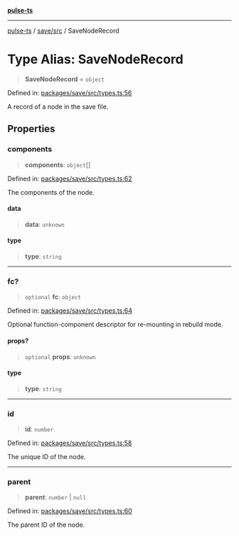 [**pulse-ts**](../../../README.md)

***

[pulse-ts](../../../README.md) / [save/src](../README.md) / SaveNodeRecord

# Type Alias: SaveNodeRecord

> **SaveNodeRecord** = `object`

Defined in: [packages/save/src/types.ts:56](https://github.com/jlehett/pulse-ts/blob/d786433c7cb88fe7c30a7029f46dff58815931cc/packages/save/src/types.ts#L56)

A record of a node in the save file.

## Properties

### components

> **components**: `object`[]

Defined in: [packages/save/src/types.ts:62](https://github.com/jlehett/pulse-ts/blob/d786433c7cb88fe7c30a7029f46dff58815931cc/packages/save/src/types.ts#L62)

The components of the node.

#### data

> **data**: `unknown`

#### type

> **type**: `string`

***

### fc?

> `optional` **fc**: `object`

Defined in: [packages/save/src/types.ts:64](https://github.com/jlehett/pulse-ts/blob/d786433c7cb88fe7c30a7029f46dff58815931cc/packages/save/src/types.ts#L64)

Optional function-component descriptor for re-mounting in rebuild mode.

#### props?

> `optional` **props**: `unknown`

#### type

> **type**: `string`

***

### id

> **id**: `number`

Defined in: [packages/save/src/types.ts:58](https://github.com/jlehett/pulse-ts/blob/d786433c7cb88fe7c30a7029f46dff58815931cc/packages/save/src/types.ts#L58)

The unique ID of the node.

***

### parent

> **parent**: `number` \| `null`

Defined in: [packages/save/src/types.ts:60](https://github.com/jlehett/pulse-ts/blob/d786433c7cb88fe7c30a7029f46dff58815931cc/packages/save/src/types.ts#L60)

The parent ID of the node.
